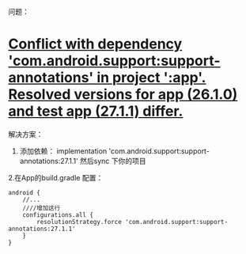 问题：
# [Conflict with dependency 'com.android.support:support-annotations' in project ':app'. Resolved versions for app (26.1.0) and test app (27.1.1) differ.](https://stackoverflow.com/questions/50117626/conflict-with-dependency-com-android-supportsupport-annotations-in-project)

解决方案：
1. 添加依赖：
    implementation 'com.android.support:support-annotations:27.1.1'
然后sync 下你的项目


2.在App的build.gradle 配置：
```
android {
    //...
    ////增加这行
    configurations.all {
        resolutionStrategy.force 'com.android.support:support-annotations:27.1.1'
    }
}
```
